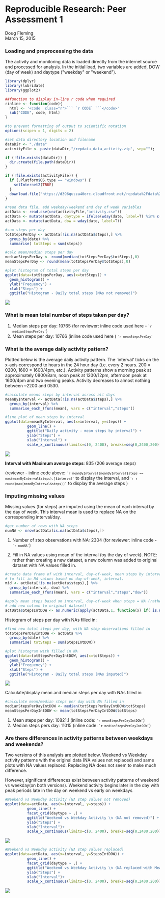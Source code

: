 # Reproducible Research: Peer Assessment 1
Doug Fleming  
March 15, 2015  

### Loading and preprocessing the data

The activity and monitoring data is loaded directly from the internet source and processed for analysis. In the initial load, two variables are added, DOW (day of week) and daytype ("weekday" or "weekend").


```r
library(dplyr)
library(lubridate)
library(ggplot2)

##function to display in-line r code when required
rinline <- function(code){
  html <- '<code  class="r">``` `r CODE` ```</code>'
  sub("CODE", code, html)
}

#to prevent formatting of output to scientific notation
options(scipen = 1, digits = 2)

#set data directory location and filename 
dataDir <- "./data"
activityFile <- paste(dataDir,"/repdata_data_activity.zip", sep="");

if (!file.exists(dataDir)) {
  dir.create(file.path(dataDir))
}

if (!file.exists(activityFile)) {
  if (.Platform$OS.type == "windows") {
    setInternet2(TRUE)
  }
  download.file("https://d396qusza40orc.cloudfront.net/repdata%2Fdata%2Factivity.zip", activityFile)
}

#read data file, add weekday/weekend and day of week variables
actData <- read.csv(unz(activityFile,"activity.csv"))
actData <- mutate(actData, daytype = ifelse(wday(date, label=T) %in% c("Sat","Sun"),'Weekend','Weekday'))
actData <- mutate(actData, dow = wday(date, label=T))

#sum steps per day
totStepsPerDay <- actData[!is.na(actData$steps),] %>%
  group_by(date) %>% 
  summarise( totSteps = sum(steps))

#calc mean/median steps per day
medianStepsPerDay <- round(median(totStepsPerDay$totSteps),0)
meanStepsPerDay <- round(mean(totStepsPerDay$totSteps),0)

#plot histogram of total steps per day
ggplot(data=totStepsPerDay, aes(x=totSteps)) + 
  geom_histogram() +
  ylab("Frequency") +
  xlab("Steps") +
  ggtitle("Histogram - Daily total steps (NAs not removed)")
```

![](PA1_template_files/figure-html/unnamed-chunk-1-1.png) 

### What is mean total number of steps taken per day?

1. Median steps per day: 10765  (for reviewer: inline code used here - <code  class="r">``` `r medianStepsPerDay` ```</code>)
2. Mean steps per day: 10766 (inline code used here ) <code  class="r">``` `r meanStepsPerDay` ```</code>
 
### What is the average daily activity pattern?

Plotted below is the average daily activity pattern. The 'interval' ticks on the x-axis correspond to hours in the 24 hour day (i.e. every 2 hours. 200 = 0200, 1600 = 1600/4pm, etc.). Activity patterns show a morning peak at approximately 0800/8am, noon peak at 1200/12pm, afternoon peak at 1600/4pm and two evening peaks. Activity decreases to almost nothing between ~2200 and 0530.


```r
#calculate means steps by interval across all days
meanByInterval <- actData[!is.na(actData$steps),] %>%
  group_by(interval) %>%
  summarise_each_(funs(mean), vars = c("interval","steps"))

#line plot of mean steps by interval
ggplot(data=meanByInterval, aes(x=interval, y=steps)) + 
          geom_line() + 
          ggtitle("Daily activity - mean steps by interval") + 
          ylab("Steps") + 
          xlab("Interval") +
          scale_x_continuous(limits=c(0, 2400), breaks=seq(0,2400,200))
```

![](PA1_template_files/figure-html/unnamed-chunk-2-1.png) 

**Interval with Maximum average steps**: 835 (206 average steps)

(reviewer - inline code above:  <code  class="r">``` `r meanByInterval[meanByInterval$steps == max(meanByInterval$steps),]$interval` ```</code> to display the interval, and <code  class="r">``` `r r round(max(meanByInterval$steps))` ```</code> to display the average steps )

### Imputing missing values

Missing values (for steps) are imputed using the mean of each interval by the day of week. This interval mean is used to replace NA on the corresponding interval/day.


```r
#get number of rows with NA steps
numNA <- nrow(actData[is.na(actData$steps),])
```

1. Number of step observations with NA: 2304 (for reviewer: inline code - <code  class="r">``` `r numNA` ```</code>)

2. Fill in NA values using mean of the interval (by the day of week). NOTE: rather than creating a new dataset, a new column was added to original dataset with NA values filled in.


```r
#create data frame of with interval, day-of-week, mean steps by interval - use
# to fill in NA values based on day-of-week, interval.
mid <- actData[!is.na(actData$steps),] %>%
  group_by(interval, dow) %>%
  summarise_each_(funs(mean), vars = c("interval","steps","dow"))

#apply mean steps based on interval, day-of-week when steps = NA (rather than creating new dataset, just
# add new column to original dataset)
actData$StepsIntDOW <- as.numeric(apply(actData,1, function(x) if( is.na(x[1])) round(mid[mid$interval == as.numeric(x[3]) & mid$dow ==  x[5],]$steps,0) else x[1][[1]][[1]]))
```

Histogram of steps per day with NAs filled in:


```r
#find new total steps per day, with NA step observations filled in 
totStepsPerDayIntDOW <- actData %>%
  group_by(date) %>% 
  summarise( totSteps = sum(StepsIntDOW))

#plot histogram with filled in NA
ggplot(data=totStepsPerDayIntDOW, aes(x=totSteps)) + 
  geom_histogram() +
  ylab("Frequency") +
  xlab("Steps") +
  ggtitle("Histogram - Daily total steps (NAs imputed)")
```

![](PA1_template_files/figure-html/unnamed-chunk-5-1.png) 

Calculate/display mean and median steps per day with NAs filled in


```r
#calculate mean/median steps per day with NA filled in
medianStepsPerDayIntDOW <- median(totStepsPerDayIntDOW$totSteps)
meanStepsPerDayIntDOW <- mean(totStepsPerDayIntDOW$totSteps)
```
1. Mean steps per day: 10821.1  (inline code: <code  class="r">``` `r meanStepsPerDayIntDOW` ```</code>)
2. Median steps pers day: 11015  (inline code: <code  class="r">``` `r medianStepsPerDayIntDOW` ```</code>)

### Are there differences in activity patterns between weekdays and weekends?

Two versions of this analysis are plotted below. Weekend vs Weekday activity patterns with the original data (NA values not replaced) and same plots with NA values replaced. Replacing NA does not seem to make much difference.

However, significant differences exist between activity patterns of weekend vs weekday(on both versions). Weekend activity begins later in the day with peak periods late in the day on weekend vs early on weekdays.


```r
#Weekend vs Weekday activity (NA step values not removed)
ggplot(data=actData, aes(x=interval, y=steps)) + 
          geom_line() + 
          facet_grid(daytype ~ .) +
          ggtitle("Weekend vs Weekday Activity \n (NA not removed)") + 
          ylab("Steps") + 
          xlab("Interval")+
          scale_x_continuous(limits=c(0, 2400), breaks=seq(0,2400,200))
```

![](PA1_template_files/figure-html/unnamed-chunk-7-1.png) 

```r
#Weekend vs Weekday activity (NA step values replaced)
ggplot(data=actData, aes(x=interval, y=StepsIntDOW)) + 
          geom_line() + 
          facet_grid(daytype ~ .) +
          ggtitle("Weekend vs Weekday Activity \n (NA replaced with Mean of steps by Interval, Day of Week)") + 
          ylab("Steps") + 
          xlab("Interval")+
          scale_x_continuous(limits=c(0, 2400), breaks=seq(0,2400,200))
```

![](PA1_template_files/figure-html/unnamed-chunk-7-2.png) 
